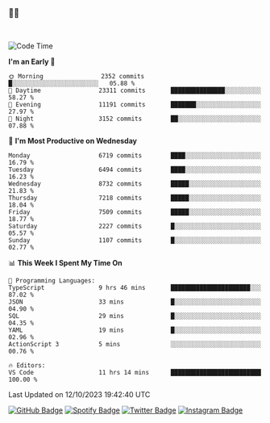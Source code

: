 ### 🤙🍺

<!-- <a href="https://github-readme-stats.vercel.app/api?username=hzak2xx&count_private=true&show_icons=true&theme=dracula">
  <img align="center" src="https://github-readme-stats.vercel.app/api?username=hzak2xx&count_private=true&show_icons=true&theme=dracula" />
</a>
</br> -->
</br>

<!--START_SECTION:waka-->
![Code Time](http://img.shields.io/badge/Code%20Time-2%2C836%20hrs%205%20mins-blue)

**I'm an Early 🐤** 

```text
🌞 Morning                2352 commits        █░░░░░░░░░░░░░░░░░░░░░░░░   05.88 % 
🌆 Daytime                23311 commits       ███████████████░░░░░░░░░░   58.27 % 
🌃 Evening                11191 commits       ███████░░░░░░░░░░░░░░░░░░   27.97 % 
🌙 Night                  3152 commits        ██░░░░░░░░░░░░░░░░░░░░░░░   07.88 % 
```
📅 **I'm Most Productive on Wednesday** 

```text
Monday                   6719 commits        ████░░░░░░░░░░░░░░░░░░░░░   16.79 % 
Tuesday                  6494 commits        ████░░░░░░░░░░░░░░░░░░░░░   16.23 % 
Wednesday                8732 commits        █████░░░░░░░░░░░░░░░░░░░░   21.83 % 
Thursday                 7218 commits        █████░░░░░░░░░░░░░░░░░░░░   18.04 % 
Friday                   7509 commits        █████░░░░░░░░░░░░░░░░░░░░   18.77 % 
Saturday                 2227 commits        █░░░░░░░░░░░░░░░░░░░░░░░░   05.57 % 
Sunday                   1107 commits        █░░░░░░░░░░░░░░░░░░░░░░░░   02.77 % 
```


📊 **This Week I Spent My Time On** 

```text
💬 Programming Languages: 
TypeScript               9 hrs 46 mins       ██████████████████████░░░   87.02 % 
JSON                     33 mins             █░░░░░░░░░░░░░░░░░░░░░░░░   04.90 % 
SQL                      29 mins             █░░░░░░░░░░░░░░░░░░░░░░░░   04.35 % 
YAML                     19 mins             █░░░░░░░░░░░░░░░░░░░░░░░░   02.96 % 
ActionScript 3           5 mins              ░░░░░░░░░░░░░░░░░░░░░░░░░   00.76 % 

🔥 Editors: 
VS Code                  11 hrs 14 mins      █████████████████████████   100.00 % 
```


 Last Updated on 12/10/2023 19:42:40 UTC
<!--END_SECTION:waka-->

[![GitHub Badge](https://img.shields.io/badge/GitHub-100000?style=for-the-badge&logo=github&logoColor=white)](https://github.com/hzak2xx)
[![Spotify Badge](https://img.shields.io/badge/Spotify-1ED760?&style=for-the-badge&logo=spotify&logoColor=white)](https://open.spotify.com/user/uf90s6sbbh75a1mt44clkhkvf)
[![Twitter Badge](https://img.shields.io/badge/Twitter-1DA1F2?style=for-the-badge&logo=twitter&logoColor=white)](https://twitter.com/hzak2xx)
[![Instagram Badge](https://img.shields.io/badge/Instagram-E4405F?style=for-the-badge&logo=instagram&logoColor=white)](https://www.instagram.com/hzak2xx/)

